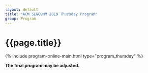 ```yaml
---
layout: default
title: "ACM SIGCOMM 2019 Thursday Program"
group: Program
---
```


# {{page.title}}

{% include program-online-main.html type="program_thursday" %}

<strong>The final program may be adjusted.</strong>
